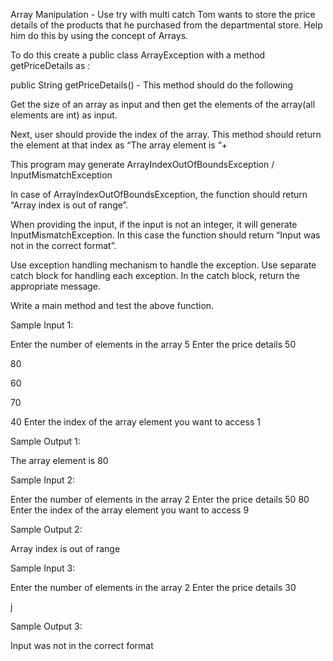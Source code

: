 Array Manipulation - Use try with multi catch
Tom wants to store the price details of the products that he purchased from the departmental store.  Help him do this by using the concept of Arrays.

To do this create a public class ArrayException with a method getPriceDetails as :

public String getPriceDetails() -  This method should do the following

Get the size of an array as input and then get the elements of the array(all elements are int) as input.

Next, user should provide the index of the array. This method should return the element at that index as “The array element is “+<that value>

This program may generate ArrayIndexOutOfBoundsException / InputMismatchException

In case of ArrayIndexOutOfBoundsException, the function should return “Array index is out of range”.

When providing the input, if the input is not an integer, it will generate InputMismatchException.  In this case the function should return “Input was not in the correct format”.

Use exception handling mechanism to handle the exception. Use separate catch block for handling each exception. In the catch block, return the appropriate message.

Write a main method and test the above function.


Sample Input 1:

Enter the number of elements in the array
5
Enter the price details
50

80

60

70

40
Enter the index of the array element you want to access
1

Sample Output 1:

The array element is 80


Sample Input 2:

Enter the number of elements in the array
2
Enter the price details
50
80
Enter the index of the array element you want to access
9

Sample Output 2:

Array index is out of range

Sample Input 3:

Enter the number of elements in the array
2
Enter the price details
30

j

Sample Output 3:

Input was not in the correct format
